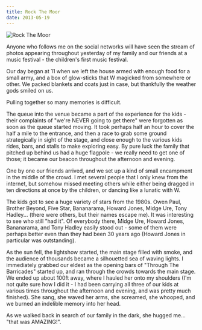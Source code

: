 ```yaml
---
title: Rock The Moor
date: 2013-05-19
---
```


![Rock The Moor](https://source.unsplash.com/jpkvklXwt98/1600x900)

Anyone who follows me on the social networks will have seen the stream of photos appearing throughout yesterday of my family and our friends at a music festival - the children's first music festival.

Our day began at 11 when we left the house armed with enough food for a small army, and a box of glow-sticks that W magicked from somewhere or other. We packed blankets and coats just in case, but thankfully the weather gods smiled on us.

Pulling together so many memories is difficult.

The queue into the venue became a part of the experience for the kids - their complaints of "we're NEVER going to get there" were forgotten as soon as the queue started moving. It took perhaps half an hour to cover the half a mile to the entrance, and then a race to grab some ground strategically in sight of the stage, and close enough to the various kids rides, bars, and stalls to make exploring easy. By pure luck the family that pitched up behind us had a huge flagpole - we really need to get one of those; it became our beacon throughout the afternoon and evening.

One by one our friends arrived, and we set up a kind of small encampment in the middle of the crowd. I met several people that I only knew from the internet, but somehow missed meeting others while either being dragged in ten directions at once by the children, or dancing like a lunatic with W.

The kids got to see a huge variety of stars from the 1980s. Owen Paul, Brother Beyond, Five Star, Bananarama, Howard Jones, Midge Ure, Tony Hadley... (there were others, but their names escape me). It was interesting to see who still "had it". Of everybody there, Midge Ure, Howard Jones, Bananarama, and Tony Hadley easily stood out - some of them were perhaps better even than they had been 30 years ago (Howard Jones in particular was outstanding).

As the sun fell, the lightshow started, the main stage filled with smoke, and the audience of thousands became a silhouetted sea of waving lights. I immediately grabbed our eldest as the opening bars of "Through The Barricades" started up, and ran through the crowds towards the main stage. We ended up about 100ft away, where I hauled her onto my shoulders (I'm not quite sure how I did it - I had been carrying all three of our kids at various times throughout the afternoon and evening, and was pretty much finished). She sang, she waved her arms, she screamed, she whooped, and we burned an indelible memory into her head.

As we walked back in search of our family in the dark, she hugged me... "that was AMAZING!".
